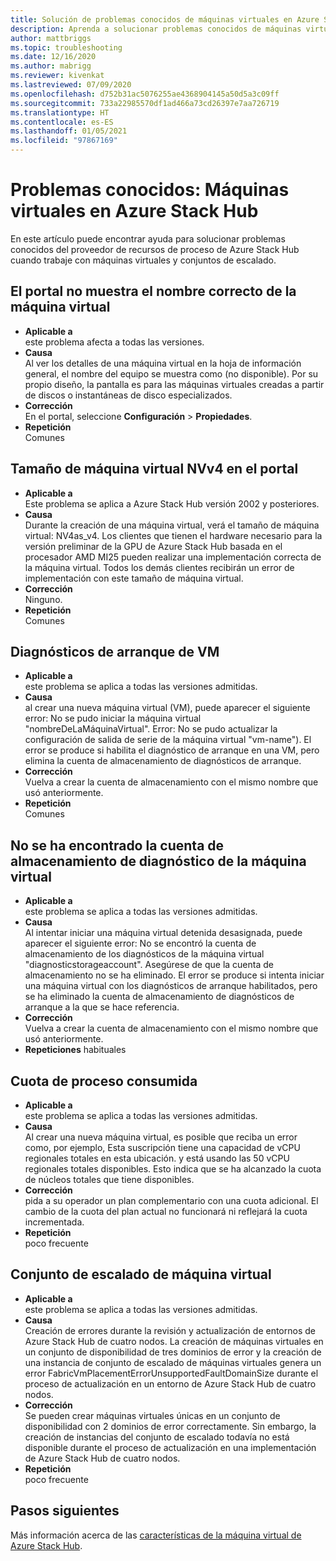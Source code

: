 ```yaml
---
title: Solución de problemas conocidos de máquinas virtuales en Azure Stack Hub
description: Aprenda a solucionar problemas conocidos de máquinas virtuales en Azure Stack Hub
author: mattbriggs
ms.topic: troubleshooting
ms.date: 12/16/2020
ms.author: mabrigg
ms.reviewer: kivenkat
ms.lastreviewed: 07/09/2020
ms.openlocfilehash: d752b31ac5076255ae4368904145a50d5a3c09ff
ms.sourcegitcommit: 733a22985570df1ad466a73cd26397e7aa726719
ms.translationtype: HT
ms.contentlocale: es-ES
ms.lasthandoff: 01/05/2021
ms.locfileid: "97867169"
---
```

# <a name="known-issues-vms-on-azure-stack-hub"></a>Problemas conocidos: Máquinas virtuales en Azure Stack Hub

En este artículo puede encontrar ayuda para solucionar problemas conocidos del proveedor de recursos de proceso de Azure Stack Hub cuando trabaje con máquinas virtuales y conjuntos de escalado.

## <a name="portal-doesnt-show-correct-vm-name"></a>El portal no muestra el nombre correcto de la máquina virtual
- **Aplicable a**  
    este problema afecta a todas las versiones.  
- **Causa**  
    Al ver los detalles de una máquina virtual en la hoja de información general, el nombre del equipo se muestra como (no disponible). Por su propio diseño, la pantalla es para las máquinas virtuales creadas a partir de discos o instantáneas de disco especializados.  
- **Corrección**  
    En el portal, seleccione **Configuración** > **Propiedades**.
- **Repetición**  
    Comunes  

## <a name="nvv4-vm-size-on-portal"></a>Tamaño de máquina virtual NVv4 en el portal
- **Aplicable a**  
    Este problema se aplica a Azure Stack Hub versión 2002 y posteriores.  
- **Causa**  
    Durante la creación de una máquina virtual, verá el tamaño de máquina virtual: NV4as_v4. Los clientes que tienen el hardware necesario para la versión preliminar de la GPU de Azure Stack Hub basada en el procesador AMD MI25 pueden realizar una implementación correcta de la máquina virtual. Todos los demás clientes recibirán un error de implementación con este tamaño de máquina virtual.  
- **Corrección**  
    Ninguno.  
- **Repetición**  
    Comunes  

## <a name="vm-boot-diagnostics"></a>Diagnósticos de arranque de VM
- **Aplicable a**  
    este problema se aplica a todas las versiones admitidas.  
- **Causa**  
    al crear una nueva máquina virtual (VM), puede aparecer el siguiente error: No se pudo iniciar la máquina virtual "nombreDeLaMáquinaVirtual". Error: No se pudo actualizar la configuración de salida de serie de la máquina virtual "vm-name"). El error se produce si habilita el diagnóstico de arranque en una VM, pero elimina la cuenta de almacenamiento de diagnósticos de arranque.  
- **Corrección**  
    Vuelva a crear la cuenta de almacenamiento con el mismo nombre que usó anteriormente.
- **Repetición**  
    Comunes  

## <a name="vm-diagnostics-storage-account-not-found"></a>No se ha encontrado la cuenta de almacenamiento de diagnóstico de la máquina virtual
- **Aplicable a**  
    este problema se aplica a todas las versiones admitidas.  
- **Causa**  
    Al intentar iniciar una máquina virtual detenida desasignada, puede aparecer el siguiente error: No se encontró la cuenta de almacenamiento de los diagnósticos de la máquina virtual "diagnosticstorageaccount". Asegúrese de que la cuenta de almacenamiento no se ha eliminado. El error se produce si intenta iniciar una máquina virtual con los diagnósticos de arranque habilitados, pero se ha eliminado la cuenta de almacenamiento de diagnósticos de arranque a la que se hace referencia.  
- **Corrección**  
    Vuelva a crear la cuenta de almacenamiento con el mismo nombre que usó anteriormente.  
- **Repeticiones** habituales  

## <a name="consumed-compute-quota"></a>Cuota de proceso consumida
- **Aplicable a**  
    este problema se aplica a todas las versiones admitidas.  
- **Causa**   
    Al crear una nueva máquina virtual, es posible que reciba un error como, por ejemplo, Esta suscripción tiene una capacidad de vCPU regionales totales en esta ubicación. y está usando las 50 vCPU regionales totales disponibles. Esto indica que se ha alcanzado la cuota de núcleos totales que tiene disponibles.  
- **Corrección**  
    pida a su operador un plan complementario con una cuota adicional. El cambio de la cuota del plan actual no funcionará ni reflejará la cuota incrementada.
- **Repetición**  
    poco frecuente  

## <a name="virtual-machine-scale-set"></a>Conjunto de escalado de máquina virtual

-  **Aplicable a**  
    este problema se aplica a todas las versiones admitidas.  
- **Causa**  
    Creación de errores durante la revisión y actualización de entornos de Azure Stack Hub de cuatro nodos. La creación de máquinas virtuales en un conjunto de disponibilidad de tres dominios de error y la creación de una instancia de conjunto de escalado de máquinas virtuales genera un error FabricVmPlacementErrorUnsupportedFaultDomainSize durante el proceso de actualización en un entorno de Azure Stack Hub de cuatro nodos.  
- **Corrección**  
    Se pueden crear máquinas virtuales únicas en un conjunto de disponibilidad con 2 dominios de error correctamente. Sin embargo, la creación de instancias del conjunto de escalado todavía no está disponible durante el proceso de actualización en una implementación de Azure Stack Hub de cuatro nodos.  
- **Repetición**  
    poco frecuente  

## <a name="next-steps"></a>Pasos siguientes

Más información acerca de las [características de la máquina virtual de Azure Stack Hub](azure-stack-vm-considerations.md).

